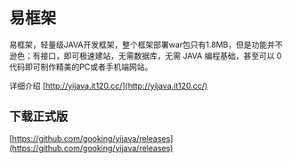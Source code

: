 # 易框架
易框架，轻量级JAVA开发框架，整个框架部署war包只有1.8MB，但是功能并不逊色；有接口，即可极速建站，无需数据库，无需 JAVA 编程基础，甚至可以 0 代码即可制作精美的PC或者手机端网站。

详细介绍 [http://yijava.it120.cc/](http://yijava.it120.cc/)


## 下载正式版
[https://github.com/gooking/yijava/releases](https://github.com/gooking/yijava/releases)
